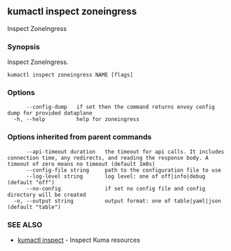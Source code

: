 ## kumactl inspect zoneingress

Inspect ZoneIngress

### Synopsis

Inspect ZoneIngress.

```
kumactl inspect zoneingress NAME [flags]
```

### Options

```
      --config-dump   if set then the command returns envoy config dump for provided dataplane
  -h, --help          help for zoneingress
```

### Options inherited from parent commands

```
      --api-timeout duration   the timeout for api calls. It includes connection time, any redirects, and reading the response body. A timeout of zero means no timeout (default 1m0s)
      --config-file string     path to the configuration file to use
      --log-level string       log level: one of off|info|debug (default "off")
      --no-config              if set no config file and config directory will be created
  -o, --output string          output format: one of table|yaml|json (default "table")
```

### SEE ALSO

* [kumactl inspect](kumactl_inspect.md)	 - Inspect Kuma resources

